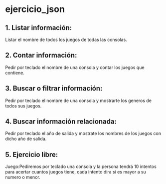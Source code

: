# ejercicio_json


## 1. Listar información:
Listar el nombre de todos los juegos de todas las consolas.

## 2. Contar información:
Pedir por teclado el nombre de una consola y contar los juegos que contiene.

## 3. Buscar o filtrar información:
Pedir por teclado el nombre de una consola y mostrarte los generos de todos sus juegos.

## 4. Buscar información relacionada:
Pedir por teclado el año de salida y mostrate los nombres de los juegos con dicho año de salida.

## 5. Ejercicio libre:
Juego:Pediremos por teclado una consola y la persona tendrá 10 intentos para acertar cuantos juegos tiene, cada intento dira si es mayor a su numero o menor.
